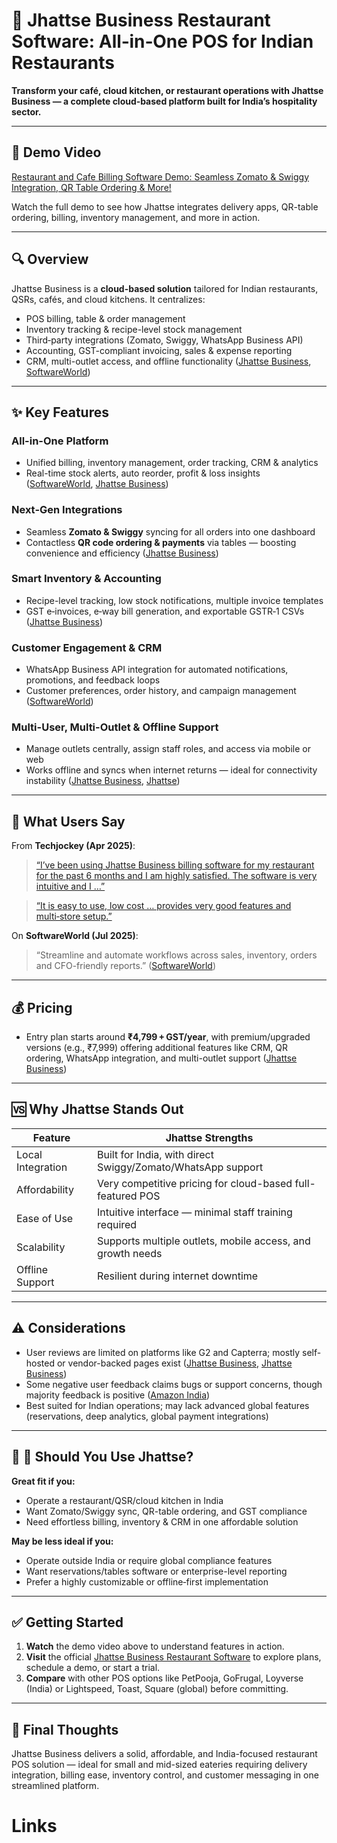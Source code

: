 # 🚀 Jhattse Business Restaurant Software: All‑in‑One POS for Indian Restaurants

**Transform your café, cloud kitchen, or restaurant operations with Jhattse Business — a complete cloud‑based platform built for India’s hospitality sector.**

---

## 🎥 Demo Video

[Restaurant and Cafe Billing Software Demo: Seamless Zomato & Swiggy Integration, QR Table Ordering & More!](https://www.youtube.com/watch?v=pWVJYc1T-N0&utm_source=jhattse.com)

Watch the full demo to see how Jhattse integrates delivery apps, QR-table ordering, billing, inventory management, and more in action.

---

## 🔍 Overview

Jhattse Business is a **cloud-based solution** tailored for Indian restaurants, QSRs, cafés, and cloud kitchens. It centralizes:

* POS billing, table & order management
* Inventory tracking & recipe-level stock management
* Third‑party integrations (Zomato, Swiggy, WhatsApp Business API)
* Accounting, GST-compliant invoicing, sales & expense reporting
* CRM, multi-outlet access, and offline functionality ([Jhattse Business][1], [SoftwareWorld][2])

---

## ✨ Key Features

### All-in-One Platform

* Unified billing, inventory management, order tracking, CRM & analytics
* Real-time stock alerts, auto reorder, profit & loss insights ([SoftwareWorld][2], [Jhattse Business][1])

### Next‑Gen Integrations

* Seamless **Zomato & Swiggy** syncing for all orders into one dashboard
* Contactless **QR code ordering & payments** via tables — boosting convenience and efficiency ([Jhattse Business][1])

### Smart Inventory & Accounting

* Recipe-level tracking, low stock notifications, multiple invoice templates
* GST e‑invoices, e‑way bill generation, and exportable GSTR‑1 CSVs ([Jhattse Business][1])

### Customer Engagement & CRM

* WhatsApp Business API integration for automated notifications, promotions, and feedback loops
* Customer preferences, order history, and campaign management ([SoftwareWorld][2])

### Multi-User, Multi-Outlet & Offline Support

* Manage outlets centrally, assign staff roles, and access via mobile or web
* Works offline and syncs when internet returns — ideal for connectivity instability ([Jhattse Business][3], [Jhattse][4])

---

## 💬 What Users Say

From **Techjockey (Apr 2025)**:

> [“I’ve been using Jhattse Business billing software for my restaurant for the past 6 months and I am highly satisfied. The software is very intuitive and I …” ](https://www.techjockey.com/reviews/jhattse)

> [“It is easy to use, low cost … provides very good features and multi‑store setup.”](https://www.techjockey.com/reviews/jhattse)

On **SoftwareWorld (Jul 2025)**:

> “Streamline and automate workflows across sales, inventory, orders and CFO-friendly reports.” ([SoftwareWorld][2])

---

## 💰 Pricing

* Entry plan starts around **₹4,799 + GST/year**, with premium/upgraded versions (e.g., ₹7,999) offering additional features like CRM, QR ordering, WhatsApp integration, and multi-outlet support ([Jhattse Business][1])

---

## 🆚 Why Jhattse Stands Out

| Feature           | Jhattse Strengths                                           |
| ----------------- | ----------------------------------------------------------- |
| Local Integration | Built for India, with direct Swiggy/Zomato/WhatsApp support |
| Affordability     | Very competitive pricing for cloud-based full-featured POS  |
| Ease of Use       | Intuitive interface — minimal staff training required       |
| Scalability       | Supports multiple outlets, mobile access, and growth needs  |
| Offline Support   | Resilient during internet downtime                          |

---

## ⚠️ Considerations

* User reviews are limited on platforms like G2 and Capterra; mostly self-hosted or vendor-backed pages exist ([Jhattse Business][3], [Jhattse Business][1])
* Some negative user feedback claims bugs or support concerns, though majority feedback is positive ([Amazon India][7])
* Best suited for Indian operations; may lack advanced global features (reservations, deep analytics, global payment integrations)

---

## 🧭 🚀 Should You Use Jhattse?

**Great fit if you:**

* Operate a restaurant/QSR/cloud kitchen in India
* Want Zomato/Swiggy sync, QR-table ordering, and GST compliance
* Need effortless billing, inventory & CRM in one affordable solution

**May be less ideal if you:**

* Operate outside India or require global compliance features
* Want reservations/tables software or enterprise-level reporting
* Prefer a highly customizable or offline‑first implementation

---

## ✅ Getting Started

1. **Watch** the demo video above to understand features in action.
2. **Visit** the official [Jhattse Business Restaurant Software](https://business.jhattse.com/products/billing-software-for-restaurants) to explore plans, schedule a demo, or start a trial.
3. **Compare** with other POS options like PetPooja, GoFrugal, Loyverse (India) or Lightspeed, Toast, Square (global) before committing.

---

## 🙌 Final Thoughts

Jhattse Business delivers a solid, affordable, and India-focused restaurant POS solution — ideal for small and mid-sized eateries requiring delivery integration, billing ease, inventory control, and customer messaging in one streamlined platform.


# Links

[1]: https://business.jhattse.com/products/billing-software-for-restaurants?utm_source=jhattse.com "Restaurant Billing Software - Swiggy and Zomato Integration"
[2]: https://www.softwareworld.co/software/jhattse-business-reviews/?utm_source=jhattse.com "Jhattse Business Reviews Jul 2025: Pricing & Features"
[3]: https://business.jhattse.com/blogs/best-restaurant-pos-software-2025?utm_source=jhattse.com "Best Restaurant POS Software 2025 - Jhattse Business"
[4]: https://jhattse.com/product/3524/reviews/restaurant-billing-software-yearly-subscription-jhattse-business?utm_source=jhattse.com "Restaurant Billing Software Yearly Subscription - Jhattse Business"
[5]: https://www.techjockey.com/reviews/jhattse?srsltid=AfmBOoqe9eq9AzDDaL_kl2AMM4Aog793X0fbRM064MqW8uM1wgq7-2A0&utm_source=jhattse.com "Jhattse Reviews 2025: Pros & Cons and Ratings - Techjockey"
[6]: https://www.techjockey.com/detail/jhattse?srsltid=AfmBOor9875tRwo9nlx7lCzWU_ssWRgdnw2fiMRYXX9uRVKmXZuehKdA&utm_source=jhattse.com "Jhattse Pricing & Reviews 2025 | Techjockey.com"
[7]: https://www.amazon.in/Jhattse-Business-Billing-Software-9634410412/dp/B0D6NF1JX4?utm_source=jhattse.com "Jhattse Business GST Billing Software for Small ... - Amazon.in"


